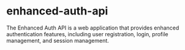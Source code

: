 # enhanced-auth-api
The Enhanced Auth API is a web application that provides enhanced authentication features, including user registration, login, profile management, and session management.

